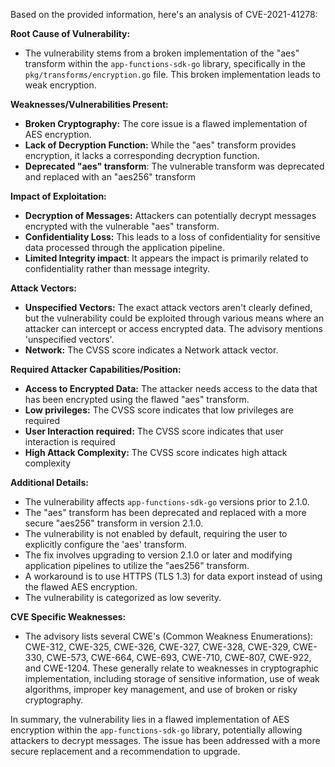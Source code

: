 Based on the provided information, here's an analysis of CVE-2021-41278:

**Root Cause of Vulnerability:**
- The vulnerability stems from a broken implementation of the "aes" transform within the `app-functions-sdk-go` library, specifically in the `pkg/transforms/encryption.go` file. This broken implementation leads to weak encryption.

**Weaknesses/Vulnerabilities Present:**
- **Broken Cryptography:** The core issue is a flawed implementation of AES encryption.
- **Lack of Decryption Function:** While the "aes" transform provides encryption, it lacks a corresponding decryption function.
- **Deprecated "aes" transform**: The vulnerable transform was deprecated and replaced with an "aes256" transform

**Impact of Exploitation:**
- **Decryption of Messages:** Attackers can potentially decrypt messages encrypted with the vulnerable "aes" transform.
- **Confidentiality Loss:**  This leads to a loss of confidentiality for sensitive data processed through the application pipeline.
- **Limited Integrity impact**: It appears the impact is primarily related to confidentiality rather than message integrity.

**Attack Vectors:**
- **Unspecified Vectors:** The exact attack vectors aren't clearly defined, but the vulnerability could be exploited through various means where an attacker can intercept or access encrypted data. The advisory mentions 'unspecified vectors'.
- **Network:** The CVSS score indicates a Network attack vector.

**Required Attacker Capabilities/Position:**
- **Access to Encrypted Data:** The attacker needs access to the data that has been encrypted using the flawed "aes" transform.
- **Low privileges:** The CVSS score indicates that low privileges are required
- **User Interaction required:** The CVSS score indicates that user interaction is required
- **High Attack Complexity:** The CVSS score indicates high attack complexity

**Additional Details:**
- The vulnerability affects `app-functions-sdk-go` versions prior to 2.1.0.
- The "aes" transform has been deprecated and replaced with a more secure "aes256" transform in version 2.1.0.
- The vulnerability is not enabled by default, requiring the user to explicitly configure the 'aes' transform.
- The fix involves upgrading to version 2.1.0 or later and modifying application pipelines to utilize the "aes256" transform.
- A workaround is to use HTTPS (TLS 1.3) for data export instead of using the flawed AES encryption.
- The vulnerability is categorized as low severity.

**CVE Specific Weaknesses:**
- The advisory lists several CWE's (Common Weakness Enumerations): CWE-312, CWE-325, CWE-326, CWE-327, CWE-328, CWE-329, CWE-330, CWE-573, CWE-664, CWE-693, CWE-710, CWE-807, CWE-922, and CWE-1204. These generally relate to weaknesses in cryptographic implementation, including storage of sensitive information, use of weak algorithms, improper key management, and use of broken or risky cryptography.

In summary, the vulnerability lies in a flawed implementation of AES encryption within the `app-functions-sdk-go` library, potentially allowing attackers to decrypt messages. The issue has been addressed with a more secure replacement and a recommendation to upgrade.